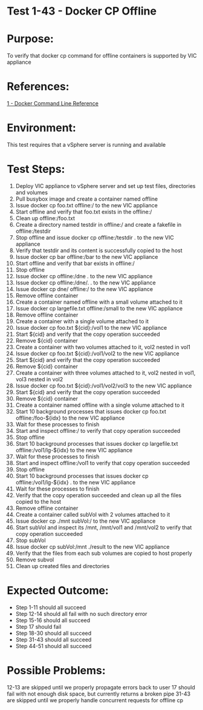 Test 1-43 - Docker CP Offline
=======

# Purpose:
To verify that docker cp command for offline containers is supported by VIC appliance

# References:
[1 - Docker Command Line Reference](https://docs.docker.com/engine/reference/commandline/cp/)

# Environment:
This test requires that a vSphere server is running and available

# Test Steps:
1. Deploy VIC appliance to vSphere server and set up test files, directories and volumes
2. Pull busybox image and create a container named offline
3. Issue docker cp foo.txt offline:/ to the new VIC appliance
4. Start offline and verify that foo.txt exists in the offline:/
5. Clean up offline:/foo.txt
6. Create a directory named testdir in offline:/ and create a fakefile in offline:/testdir
7. Stop offline and issue docker cp offline:/testdir . to the new VIC appliance
8. Verify that testdir and its content is successfully copied to the host
9. Issue docker cp bar offline:/bar to the new VIC appliance
10. Start offline and verify that bar exists in offline:/
11. Stop offline
12. Issue docker cp offline:/dne . to the new VIC appliance
13. Issue docker cp offline:/dne/. . to the new VIC appliance
14. Issue docker cp dne/ offline:/ to the new VIC appliance
15. Remove offline container
16. Create a container named offline with a small volume attached to it
17. Issue docker cp largefile.txt offline:/small to the new VIC appliance
18. Remove offline container
19. Create a container with a single volume attached to it
20. Issue docker cp foo.txt ${cid}:/vol1 to the new VIC appliance
21. Start ${cid} and verify that the copy operation succeeded
22. Remove ${cid} container
23. Create a container with two volumes attached to it, vol2 nested in vol1
24. Issue docker cp foo.txt ${cid}:/vol1/vol2 to the new VIC appliance
25. Start ${cid} and verify that the copy operation succeeded
26. Remove ${cid} container
27. Create a container with three volumes attached to it, vol2 nested in vol1, vol3 nested in vol2
28. Issue docker cp foo.txt ${cid}:/vol1/vol2/vol3 to the new VIC appliance
29. Start ${cid} and verify that the copy operation succeeded
30. Remove ${cid} container
31. Create a container named offline with a single volume attached to it
32. Start 10 background processes that issues docker cp foo.txt offline:/foo-${idx} to the new VIC appliance
33. Wait for these processes to finish
34. Start and inspect offline:/ to verify that copy operation succeeded
35. Stop offline
36. Start 10 background processes that issues docker cp largefile.txt offline:/vol1/lg-${idx} to the new VIC appliance
37. Wait for these processes to finish
38. Start and inspect offline:/vol1 to verify that copy operation succeeded
39. Stop offline
40. Start 10 background processes that issues docker cp offline:/vol1/lg-${idx} . to the new VIC appliance
41. Wait for these processes to finish
42. Verify that the copy operation succeeded and clean up all the files copied to the host
43. Remove offline container
44. Create a container called subVol with 2 volumes attached to it
45. Issue docker cp ./mnt subVol:/ to the new VIC appliance
46. Start subVol and inspect its /mnt, /mnt/vol1 and /mnt/vol2 to verify that copy operation succeeded
47. Stop subVol
48. Issue docker cp subVol:/mnt ./result to the new VIC appliance
49. Verify that the files from each sub volumes are copied to host properly
50. Remove subvol
51. Clean up created files and directories

# Expected Outcome:
* Step 1-11 should all succeed
* Step 12-14 should all fail with no such directory error
* Step 15-16 should all succeed
* Step 17 should fail
* Step 18-30 should all succeed
* Step 31-43 should all succeed
* Step 44-51 should all succeed

# Possible Problems:
12-13 are skipped until we properly propagate errors back to user
17 should fail with not enough disk space, but currently returns a broken pipe
31-43 are skipped until we properly handle concurrent requests for offline cp